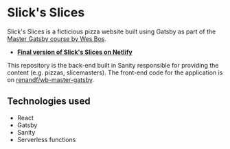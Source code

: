 # Slick's Slices
Slick's Slices is a ficticious pizza website built using Gatsby as part of the [Master Gatsby course by Wes Bos](https://mastergatsby.com/).

- **[Final version of Slick's Slices on Netlify](https://priceless-jackson-481481.netlify.app/)**

This repository is the back-end built in Sanity responsible for providing the content (e.g. pizzas, slicemasters). The front-end code for the application is on [renandf/wb-master-gatsby](https://github.com/renandf/wb-master-gatsby).

## Technologies used
- React
- Gatsby
- Sanity
- Serverless functions